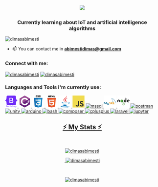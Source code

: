 <h1 align="center">
    <img src="https://readme-typing-svg.herokuapp.com/?font=Righteous&size=35&center=true&vCenter=true&width=500&height=70&duration=4000&lines=Hi+There!+👋;+I'm+Dimas+Abi+Mesti;" />
</h1>
<h3 align="center">Currently learning about IoT and artificial intelligence algorithms</h3>

<p align="left"> <img src="https://komarev.com/ghpvc/?username=dimasssaja&label=Profile%20views&color=0e75b6&style=flat" alt="dimasabimesti" /> </p>

- 📫 You can contact me in **abimestidimas@gmail.com**

<h3 align="left">Connect with me:</h3>
<p align="left">
<a href="https://www.linkedin.com/in/dimas-abi-mesti-0158352a1/" target="blank"><img align="center" src="https://raw.githubusercontent.com/rahuldkjain/github-profile-readme-generator/master/src/images/icons/Social/linked-in-alt.svg" alt="dimasabimesti" height="30" width="40" /></a>
<a href="https://www.instagram.com/dimasabimesti/" target="blank"><img align="center" src="https://raw.githubusercontent.com/rahuldkjain/github-profile-readme-generator/master/src/images/icons/Social/instagram.svg" alt="dimasabimesti" height="30" width="40" /></a>
</p>

<h3 align="left">Languages and Tools i'm currently use:</h3>
<p align="left"><a href="https://getbootstrap.com" target="_blank" rel="noreferrer"> <img src="https://raw.githubusercontent.com/devicons/devicon/master/icons/bootstrap/bootstrap-plain-wordmark.svg" alt="bootstrap" width="40" height="40"/> </a> <a href="https://www.w3schools.com/cs/" target="_blank" rel="noreferrer"> <img src="https://raw.githubusercontent.com/devicons/devicon/master/icons/csharp/csharp-original.svg" alt="csharp" width="40" height="40"/> </a> <a href="https://www.w3schools.com/css/" target="_blank" rel="noreferrer"> <img src="https://raw.githubusercontent.com/devicons/devicon/master/icons/css3/css3-original-wordmark.svg" alt="css3" width="40" height="40"/> </a> <a href="https://www.w3.org/html/" target="_blank" rel="noreferrer"> <img src="https://raw.githubusercontent.com/devicons/devicon/master/icons/html5/html5-original-wordmark.svg" alt="html5" width="40" height="40"/> </a> <a href="https://www.java.com" target="_blank" rel="noreferrer"> <img src="https://raw.githubusercontent.com/devicons/devicon/master/icons/java/java-original.svg" alt="java" width="40" height="40"/> </a> <a href="https://developer.mozilla.org/en-US/docs/Web/JavaScript" target="_blank" rel="noreferrer"> <img src="https://raw.githubusercontent.com/devicons/devicon/master/icons/javascript/javascript-original.svg" alt="javascript" width="40" height="40"/> </a> <a href="https://www.microsoft.com/en-us/sql-server" target="_blank" rel="noreferrer"> <img src="https://www.svgrepo.com/show/303229/microsoft-sql-server-logo.svg" alt="mssql" width="40" height="40"/> </a> <a href="https://www.mysql.com/" target="_blank" rel="noreferrer"> <img src="https://raw.githubusercontent.com/devicons/devicon/master/icons/mysql/mysql-original-wordmark.svg" alt="mysql" width="40" height="40"/> </a> <a href="https://nodejs.org" target="_blank" rel="noreferrer"> <img src="https://raw.githubusercontent.com/devicons/devicon/master/icons/nodejs/nodejs-original-wordmark.svg" alt="nodejs" width="40" height="40"/> </a> <a href="https://postman.com" target="_blank" rel="noreferrer"> <img src="https://www.vectorlogo.zone/logos/getpostman/getpostman-icon.svg" alt="postman" width="40" height="40"/> </a> <a href="https://unity.com/" target="_blank" rel="noreferrer"> <img src="https://www.vectorlogo.zone/logos/unity3d/unity3d-icon.svg" alt="unity" width="40" height="40"/> </a> <a href="https://arduino.cc/" target="_blank" rel="noreferrer"> <img src="https://cdn.jsdelivr.net/gh/devicons/devicon@latest/icons/arduino/arduino-original-wordmark.svg" alt="arduino" width="40" height="40" /> <a href="https://gnu.org/" target="_blank" rel="noreferrer"> <img src="https://cdn.jsdelivr.net/gh/devicons/devicon@latest/icons/bash/bash-original.svg" alt="bash" width="40" height="40" /> <a href="https://getcomposer.org/" target="_blank" rel="noreferrer"> <img src="https://cdn.jsdelivr.net/gh/devicons/devicon@latest/icons/composer/composer-original.svg" alt="composer" width="40" height="40" /> <a href="https://www.w3schools.com/cs/" target="_blank" rel="noreferrer">
<img src="https://cdn.jsdelivr.net/gh/devicons/devicon@latest/icons/cplusplus/cplusplus-original.svg" alt="cplusplus" width="40" height="40"/> <a href="https://laravel.com" target="_blank" rel="noreferrer"> <img src="https://cdn.jsdelivr.net/gh/devicons/devicon@latest/icons/laravel/laravel-original-wordmark.svg" alt="laravel" width="40" height="40" /> <a href="https://jupyter.org" target="_blank" rel="noreferrer">
<img src="https://cdn.jsdelivr.net/gh/devicons/devicon@latest/icons/jupyter/jupyter-original-wordmark.svg" alt="jupyter" width="40" height="40" />
</p>
<h2 align="center">⚡ My Stats ⚡</h2>
<br>
<div align=center>
    <p><img width=390  src="https://github-readme-stats.vercel.app/api?username=dimasssaja&theme=vue-dark&show_icons=true&hide_border=false&count_private=true" alt="dimasabimesti" /></p>
    <p>&nbsp;<img width=390 src="https://github-readme-stats.vercel.app/api?username=dimasssaja&show_icons=true&locale=en" alt="dimasabimesti" /></p></br>
    <p><img width=325 align="center" src="https://github-readme-streak-stats.herokuapp.com/?user=dimasssaja&" alt="dimasabimesti" /></p>
</div>
